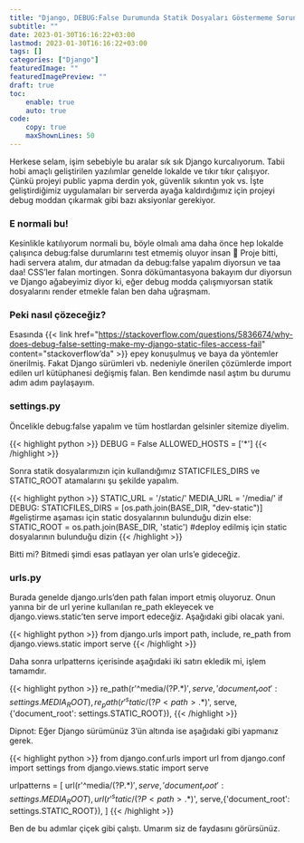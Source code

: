 ```yaml
---
title: "Django, DEBUG:False Durumunda Statik Dosyaları Göstermeme Sorunu"
subtitle: ""
date: 2023-01-30T16:16:22+03:00
lastmod: 2023-01-30T16:16:22+03:00
tags: []
categories: ["Django"]
featuredImage: ""
featuredImagePreview: ""
draft: true
toc:
    enable: true
    auto: true
code:
    copy: true
    maxShownLines: 50
---
```


Herkese selam, işim sebebiyle bu aralar sık sık Django kurcalıyorum. Tabii hobi amaçlı geliştirilen yazılımlar genelde lokalde ve tıkır tıkır çalışıyor.
Çünkü projeyi public yapma derdin yok, güvenlik sıkıntın yok vs. İşte geliştirdiğimiz uygulamaları bir serverda ayağa kaldırdığımız için projeyi debug moddan çıkarmak gibi bazı aksiyonlar gerekiyor.

### E normali bu!

Kesinlikle katılıyorum normali bu, böyle olmalı ama daha önce hep lokalde çalışınca debug:false durumlarını test etmemiş oluyor insan 🙂
Proje bitti, hadi servera atalım, dur atmadan da debug:false yapalım diyorsun ve taa daa! CSS’ler falan mortingen.
Sonra dökümantasyona bakayım dur diyorsun ve Django ağabeyimiz diyor ki, eğer debug modda çalışmıyorsan statik dosyalarını render etmekle falan ben daha uğraşmam.

### Peki nasıl çözeceğiz?

Esasında {{< link href="https://stackoverflow.com/questions/5836674/why-does-debug-false-setting-make-my-django-static-files-access-fail" content="stackoverflow’da" >}} epey konuşulmuş ve baya da yöntemler önerilmiş. Fakat Django sürümleri vb. nedeniyle önerilen çözümlerde import edilen url kütüphanesi değişmiş falan. Ben kendimde nasıl aştım bu durumu adım adım paylaşayım.

### settings.py

Öncelikle debug:false yapalım ve tüm hostlardan gelsinler sitemize diyelim.

{{< highlight python >}}
DEBUG = False
ALLOWED_HOSTS = ['*']
{{< /highlight >}}


Sonra statik dosyalarımızın için kullandığımız STATICFILES_DIRS ve STATIC_ROOT atamalarını şu şekilde yapalım.

{{< highlight python >}}
STATIC_URL = '/static/'
MEDIA_URL = '/media/'
if DEBUG:
STATICFILES_DIRS = [os.path.join(BASE_DIR, "dev-static")] #geliştirme aşaması için static dosyalarının bulunduğu dizin
else:
STATIC_ROOT = os.path.join(BASE_DIR, 'static') #deploy edilmiş için static dosyalarının bulunduğu dizin
{{< /highlight >}}

Bitti mi? Bitmedi şimdi esas patlayan yer olan urls’e gideceğiz.

### urls.py

Burada genelde django.urls’den path falan import etmiş oluyoruz. Onun yanına bir de url yerine kullanılan re_path ekleyecek ve django.views.static’ten serve import edeceğiz. Aşağıdaki gibi olacak yani.

{{< highlight python >}}
from django.urls import path, include, re_path
from django.views.static import serve
{{< /highlight >}}

Daha sonra urlpatterns içerisinde aşağıdaki iki satırı ekledik mi, işlem tamamdır.

{{< highlight python >}}
re_path(r'^media/(?P<path>.*)$', serve,{'document_root': settings.MEDIA_ROOT}),
re_path(r'^static/(?P<path>.*)$', serve,{'document_root': settings.STATIC_ROOT}),
{{< /highlight >}}

Dipnot: Eğer Django sürümünüz 3’ün altında ise aşağıdaki gibi yapmanız gerek.

{{< highlight python >}}
from django.conf.urls import url
from django.conf import settings
from django.views.static import serve

urlpatterns = [
url(r'^media/(?P<path>.*)$', serve,{'document_root': settings.MEDIA_ROOT}),
url(r'^static/(?P<path>.*)$', serve,{'document_root': settings.STATIC_ROOT}),
]
{{< /highlight >}}

Ben de bu adımlar çiçek gibi çalıştı. Umarım siz de faydasını görürsünüz.
